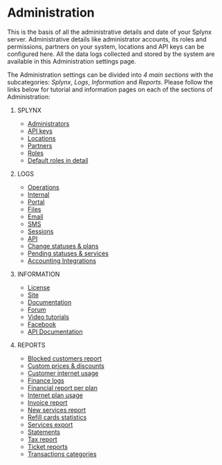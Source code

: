 Administration
==============

This is the basis of all the administrative details and date of your Splynx server. Administrative details like administrator accounts, its roles and permissions, partners on your system, locations and API keys can be configured here. All the data logs collected and stored by the system are available in this Administration settings page.

The Administration settings can be divided into _4 main sections_ with the subcategories: _Splynx_, _Logs_, _Information_ and _Reports_. Please follow the links below for tutorial and information pages on each of the sections of Administration:

1. SPLYNX
    * [Administrators](administration/main/admins_and_permissions/admins_and_permissions.md)
    * [API keys](administration/main/api_keys/api_keys.md)
    * [Locations](administration/main/locations/locations.md)
    * [Partners](administration/main/partners/partners.md)
    * [Roles](administration/main/roles/roles.md)
    * [Default roles in detail](administration/main/roles/default_roles/default_roles.md)

2. LOGS
    * [Operations](administration/logs/operations/operations.md)
    * [Internal](administration/logs/internal/internal.md)
    * [Portal](administration/logs/portal/portal.md)
    * [Files](administration/logs/files/files.md)
    * [Email](administration/logs/email/email.md)
    * [SMS](administration/logs/sms/sms.md)
    * [Sessions](administration/logs/sessions/sessions.md)
    * [API](administration/logs/api/api.md)
    * [Change statuses & plans](administration/logs/changes_statuses_plans/changes_statuses_plans.md)
    * [Pending statuses & services](administration/logs/pending_statuses_and_services/pending_statuses_and_services.md)
    * [Accounting Integrations](administration/logs/accounting_integrations/accounting_integrations.md)

3. INFORMATION
    * [License](administration/information/license/license.md)
    * [Site](administration/information/site/site.md)
    * [Documentation](administration/information/documentation/documentation.md)
    * [Forum](administration/information/forum/forum.md)
    * [Video tutorials](administration/information/video_tutorials/video_tutorials.md)
    * [Facebook](administration/information/facebook/facebook.md)
    * [API Documentation](administration/information/api_documentation/api_documentation.md)

4. REPORTS
    * [Blocked customers report](administration/reports/blocked_customers_report/blocked_customers_report.md)
    * [Custom prices & discounts](administration/reports/custom_prices_and_discounts/custom_prices_and_discounts.md)
    * [Customer internet usage](administration/reports/customer_internet_usage/customer_internet_usage.md)
    * [Finance logs](administration/reports/finance_logs/finance_logs.md)
    * [Financial report per plan](administration/reports/financial_report_per_plan/financial_report_per_plan.md)
    * [Internet plan usage](administration/reports/internet_plan_usage/internet_plan_usage.md)
    * [Invoice report](administration/reports/invoice_report/invoice_report.md)
    * [New services report](administration/reports/new_services_report/new_services_report.md)
    * [Refill cards statistics](administration/reports/refill_cards_statistics/refill_cards_statistics.md)
    * [Services export](administration/reports/services_export/services_export.md)
    * [Statements](administration/reports/statements/statements.md)
    * [Tax report](administration/reports/tax_report/tax_report.md)
    * [Ticket reports](administration/reports/ticket_reports/ticket_reports.md)
    * [Transactions categories](administration/reports/transactions_categories/transactions_categories.md)

